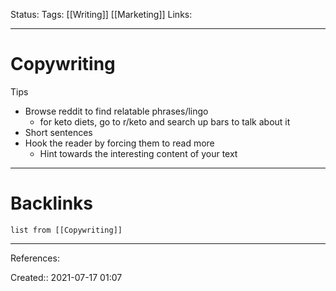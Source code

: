 Status: 
Tags: [[Writing]] [[Marketing]]
Links:
___
# Copywriting
Tips
- Browse reddit to find relatable phrases/lingo
	- for keto diets, go to r/keto and search up bars to talk about it
- Short sentences
- Hook the reader by forcing them to read more
	- Hint towards the interesting content of your text
___
# Backlinks
```dataview
list from [[Copywriting]]
```
___
References:

Created:: 2021-07-17 01:07
